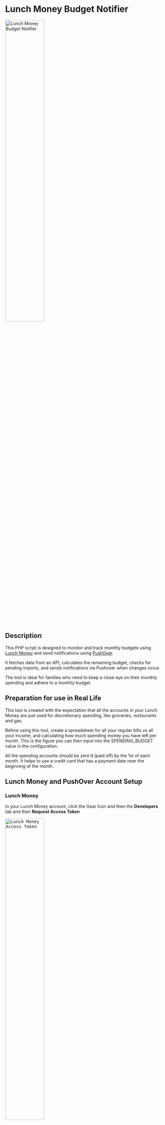 # Lunch Money Budget Notifier

<img src="https://github.com/user-attachments/assets/946d4130-f43b-46eb-84d6-5d86575d894d" alt="Lunch Money Budget Notifier" width="50%">

## Description

This PHP script is designed to monitor and track monthly budgets using [Lunch Money](https://lunchmoney.app/) and send notifications using [PushOver](https://pushover.net/).

It fetches data from an API, calculates the remaining budget, checks for pending imports, and sends notifications via Pushover when changes occur.

The tool is ideal for families who need to keep a close eye on their monthly spending and adhere to a monthly budget.

## Preparation for use in Real Life

This tool is created with the expectation that all the accounts in your Lunch Money are just used for discretionary spending, like groceries, restaurants and gas.

Before using this tool, create a spreadsheet for all your regular bills vs all your income, and calculating how much spending money you have left per month. This is the figure you can then input into the SPENDING_BUDGET value in the configuration.

All the spending accounts should be zero'd (paid off) by the 1st of each month. It helps to use a credit card that has a payment date near the beginning of the month.

## Lunch Money and PushOver Account Setup

### Lunch Money
In your Lunch Money account, click the Gear Icon and then the **Developers** tab and then **Request Access Token**

<kbd><img src="https://github.com/user-attachments/assets/a67dc63c-8487-408a-83d5-846decf541c8" alt="Lunch Money Access Token" width="50%"></kbd>

Copy and paste the Site Token key it generates into a text file for safe keeping.

### PushOver
On PushOver the User Key is visible when you log in.

<kbd><img src="https://github.com/user-attachments/assets/17d17f5d-1c9d-4d08-a41c-ec7585309a9d" alt="PushOver User Key" width="50%"></kbd>

However, you need to create an application, in this case I called mine **Balance Update**

<kbd><img src="https://github.com/user-attachments/assets/d0875b49-ca3e-4bd2-a647-01ae9cb13465" alt="PushOver Application Creation" width="50%"></kbd>

And on the information screen for the application you will get the **App Token**

<kbd><img src="https://github.com/user-attachments/assets/76e714c0-311f-40b3-985e-f4349fa93ac9" alt="PushOver App Token" width="50%"></kbd>

## Configuration

Open the lunch_money_notifier_config.php file and modify the following constants at the top of the file based on the keys retrieved:

```php
define('SITE_TOKEN', 'your_site_token_here');
define('PUSHOVER_USER_KEY', 'your_pushover_user_key_here');
define('PUSHOVER_APP_TOKEN', 'your_pushover_app_token_here');
define('SPENDING_BUDGET', 3000); // Change this to your monthly spending budget in dollars
define('CHECK_INTERVAL', 300); // 5 minutes in seconds
```

Set your Spending Budget to the amount of discretionary spending you have available.

## Running the Script
Now your script is configured, you just have to run it. It is PHP for maximum compatibility with most web hosting with shell access, but you can also run it on your local system.

### Linux Server (recommended)
1. On your linux server, upload the files to a new **/etc/lunchmoney** folder.
2. Login to the shell and set the folder permissions to 777: **chmod 777 -R /etc/lunchmoney**
3. Start the script in a **screen** instance: **screen php /etc/lunchmoney/lunch_money_notifier.php**
4. Press **CTRL+A** and **D** to let the script continue to run in the background
5. To reconnect to the session, login to the shell and type **screen -r**

### Windows
1. Install [XAMPP](https://www.apachefriends.org/)
2. At the command line, run **C:\xampp\php\php lunch_money_notifier.php**

## Plaid Account Notes
Plaid is the service which Lunch Money uses to update its account information. This script will send a Plaid Account update request every interval if there is not one in progress.

Plaid however is sometimes temperamental and may not always update quickly or at all.

## Requirements

- PHP 7.0 or higher
- cURL extension for PHP
- Write permissions in the script's directory
- Lunch Money account and API credentials
- PushOver account and API credentials

## Troubleshooting

- Ensure all API endpoints are accessible and returning expected data.
- Check that you have the correct Pushover credentials.
- Verify that the script has write permissions in its directory for the local data file.
- If notifications aren't being received, check your Pushover settings and device setup.

## Contributing

Contributions, issues, and feature requests are welcome. Feel free to check [issues page](link_to_your_issues_page) if you want to contribute.

## License

[MIT](https://choosealicense.com/licenses/mit/)

## Author

James Hansen

## Acknowledgments

- @juftin's cool [lunchable-pushlunch](https://github.com/juftin/lunchable-pushlunch) project which was the inspiration for this one.
- Lunch Money for being an awesome service.
- Pushover for providing the notification service that is super easy to use.
